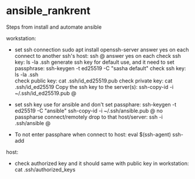 # ansible_rankrent

Steps from install and automate ansible

workstation:
- set ssh connection
	sudo apt install openssh-server
		answer yes on each
	connect to another ssh's host: ssh <username of host want to connect>@<that ip address>
		answer yes on each
	check ssh key: ls -la .ssh
	generate ssh key for default use, and it need to set passphrase: ssh-keygen -t ed25519 -C "sasha default"
	check ssh key: ls -la .ssh	
	check public key: cat .ssh/id_ed25519.pub
	check private key: cat .ssh/id_ed25519
	Copy the ssh key to the server(s): ssh-copy-id -i ~/.ssh/id_ed25519.pub <host username>@<IP Adderss>
	
- set ssh key use for ansible and don't set passphare: 
	ssh-keygen -t ed25519 -C "ansible"
	ssh-copy-id -i ~/.ssh/ansible.pub <username>@<ipaddress>
		no passpharse
	connect/remotely drop to that host/server: ssh -i .ssh/ansible <username>@<IP Address>
	
- To not enter passphare when connect to host: 
	eval $(ssh-agent)
	ssh-add

host:
- check authorized key and it should same with public key in workstation: 
	cat .ssh/authorized_keys
